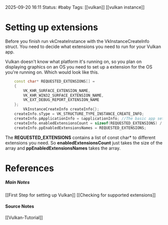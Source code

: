 2025-09-20 16:11
Status: #baby 
Tags: [[vulkan]] [[vulkan instance]]
# Setting up extensions

Before you finish run vkCreateInstance with the VkInstanceCreateInfo struct. You need to decide what extensions you need to run for your Vulkan app.

Vulkan doesn't know what platform it's running on, so you plan on displaying graphics on an OS you need to set up a extension for the OS you're running on. Which would look like this.

```c++
	const char* REQUESTED_EXTENSIONS[] =
    {
        VK_KHR_SURFACE_EXTENSION_NAME,
        VK_KHR_WIN32_SURFACE_EXTENSION_NAME,
        VK_EXT_DEBUG_REPORT_EXTENSION_NAME
    };
        VkInstanceCreateInfo createInfo{};
	createInfo.sType = VK_STRUCTURE_TYPE_INSTANCE_CREATE_INFO;
	createInfo.pApplicationInfo = &applicationInfo; //The basic app set up struct
    createInfo.enabledExtensionsCount = sizeof(REQUESTED_EXTENSIONS) / sizeof(REQUESTED_EXTENSIONS[0]);
    createInfo.ppEnabledExtensionsNames = REQUESTED_EXTENSIONS;
```

The **REQUESTED_EXTENSIONS** contains a list of const char* to different extensions you need. So **enabledExtensionsCount** just takes the size of the array and **ppEnabledExtensionsNames** takes the array.
# References
##### Main Notes
[[First Step for setting up Vulkan]]
[[Checking for supported extensions]]
#### Source Notes
[[Vulkan-Tutorial]]